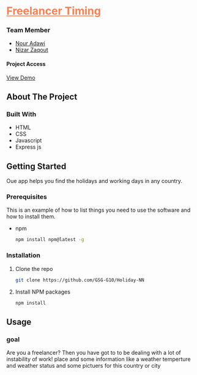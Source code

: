 <br />
<h1>
  <a style="color:coral" href="https://github.com/GSG-G10/Holiday-NN">
    Freelancer Timing
  </a>
</h1>

<!-- Team Members -->
### Team Member
* [Nour Adawi](https://github.com/NourAdawi)
* [Nizar Zaqout](https://github.com/Nizar7zak)
#### Project Access
[View Demo](https://freelancer-timing9.herokuapp.com/) 
<!-- ABOUT THE PROJECT -->
## About The Project
### Built With
* HTML
* CSS
* Javascript
* Express js



<!-- GETTING STARTED -->
## Getting Started

Oue app helps you find the holidays and working days in any country.

### Prerequisites

This is an example of how to list things you need to use the software and how to install them.
* npm
  ```sh
  npm install npm@latest -g
  ```

### Installation

1. Clone the repo
   ```sh
   git clone https://github.com/GSG-G10/Holiday-NN
   ```
2. Install NPM packages
   ```sh
   npm install
   ```


<!-- USAGE EXAMPLES -->
## Usage
### goal
Are you a freelancer? Then you have got to to be dealing with a lot of instability of work!
place and some information like a weather temperture
and weather status and some pictuers for this country or city

